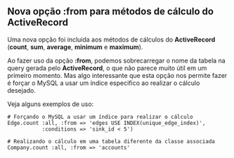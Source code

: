 ## Nova opção :from para métodos de cálculo do ActiveRecord

Uma nova opção foi incluída aos métodos de cálculos do **ActiveRecord** (**count**, **sum**, **average**, **minimum** e **maximum**).

Ao fazer uso da opção **:from**, podemos sobrecarregar o nome da tabela na query gerada pelo **ActiveRecord**, o que não parece muito útil em um primeiro momento. Mas algo interessante que esta opção nos permite fazer é forçar o MySQL a usar um índice especifico ao realizar o cálculo desejado.

Veja alguns exemplos de uso:

	# Forçando o MySQL a usar um índice para realizar o cálculo
	Edge.count :all, :from => 'edges USE INDEX(unique_edge_index)',
	           :conditions => 'sink_id < 5')

	# Realizando o cálculo em uma tabela diferente da classe associada
	Company.count :all, :from => 'accounts'

